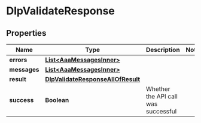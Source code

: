 

# DlpValidateResponse


## Properties

| Name | Type | Description | Notes |
|------------ | ------------- | ------------- | -------------|
|**errors** | [**List&lt;AaaMessagesInner&gt;**](AaaMessagesInner.md) |  |  |
|**messages** | [**List&lt;AaaMessagesInner&gt;**](AaaMessagesInner.md) |  |  |
|**result** | [**DlpValidateResponseAllOfResult**](DlpValidateResponseAllOfResult.md) |  |  |
|**success** | **Boolean** | Whether the API call was successful |  |



